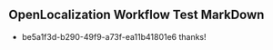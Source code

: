 ## OpenLocalization Workflow Test MarkDown
* be5a1f3d-b290-49f9-a73f-ea11b41801e6 thanks!

<!--HONumber=Sep16_HO1-->


